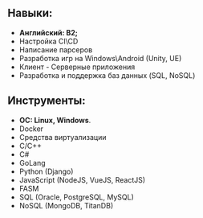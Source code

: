 ## **Навыки:**
  *	**Английский: B2;**
  * Настройка CI\CD 
  * Написание парсеров
  * Разработка игр на Windows\Android (Unity, UE)
  * Клиент - Серверные приложения
  * Разработка и поддержка баз данных (SQL, NoSQL)
## **Инструменты:**
  *	**OC: Linux, Windows**.
  *	Docker
  * Средства виртуализации
  * C/C++
  * C#
  * GoLang
  * Python (Django)
  * JavaScript (NodeJS, VueJS, ReactJS)
  * FASM
  * SQL (Oracle, PostgreSQL, MySQL)
  * NoSQL (MongoDB, TitanDB) 
